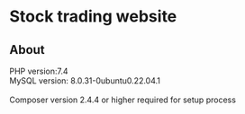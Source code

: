 # Stock trading website

## About

PHP version:7.4 <br>
MySQL version: 8.0.31-0ubuntu0.22.04.1 <br>
<br>
Composer version 2.4.4 or higher required for setup process
